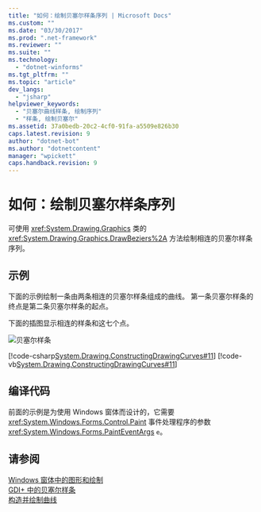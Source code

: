 ```yaml
---
title: "如何：绘制贝塞尔样条序列 | Microsoft Docs"
ms.custom: ""
ms.date: "03/30/2017"
ms.prod: ".net-framework"
ms.reviewer: ""
ms.suite: ""
ms.technology: 
  - "dotnet-winforms"
ms.tgt_pltfrm: ""
ms.topic: "article"
dev_langs: 
  - "jsharp"
helpviewer_keywords: 
  - "贝塞尔曲线样条, 绘制序列"
  - "样条, 绘制贝塞尔"
ms.assetid: 37a0bedb-20c2-4cf0-91fa-a5509e826b30
caps.latest.revision: 9
author: "dotnet-bot"
ms.author: "dotnetcontent"
manager: "wpickett"
caps.handback.revision: 9
---
```

# 如何：绘制贝塞尔样条序列
可使用 <xref:System.Drawing.Graphics> 类的 <xref:System.Drawing.Graphics.DrawBeziers%2A> 方法绘制相连的贝塞尔样条序列。  
  
## 示例  
 下面的示例绘制一条由两条相连的贝塞尔样条组成的曲线。  第一条贝塞尔样条的终点是第二条贝塞尔样条的起点。  
  
 下面的插图显示相连的样条和这七个点。  
  
 ![贝塞尔样条](../../../../docs/framework/winforms/advanced/media/bezierspline2.png "BezierSpline2")  
  
 [!code-csharp[System.Drawing.ConstructingDrawingCurves#11](../../../../samples/snippets/csharp/VS_Snippets_Winforms/System.Drawing.ConstructingDrawingCurves/CS/Class1.cs#11)]
 [!code-vb[System.Drawing.ConstructingDrawingCurves#11](../../../../samples/snippets/visualbasic/VS_Snippets_Winforms/System.Drawing.ConstructingDrawingCurves/VB/Class1.vb#11)]  
  
## 编译代码  
 前面的示例是为使用 Windows 窗体而设计的，它需要 <xref:System.Windows.Forms.Control.Paint> 事件处理程序的参数 <xref:System.Windows.Forms.PaintEventArgs> `e`。  
  
## 请参阅  
 [Windows 窗体中的图形和绘制](../../../../docs/framework/winforms/advanced/graphics-and-drawing-in-windows-forms.md)   
 [GDI\+ 中的贝塞尔样条](../../../../docs/framework/winforms/advanced/bezier-splines-in-gdi.md)   
 [构造并绘制曲线](../../../../docs/framework/winforms/advanced/constructing-and-drawing-curves.md)